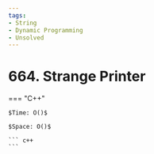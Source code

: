 ```yaml
---
tags:
- String
- Dynamic Programming
- Unsolved
---
```



# 664. Strange Printer

=== "C++"

    $Time: O()$

    $Space: O()$

    ``` c++
    ```